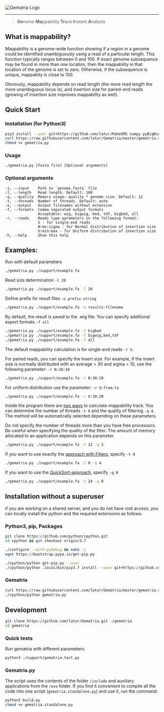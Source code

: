![Gematria Logo](https://raw.githubusercontent.com/latur/Gematria/master/support/logo-center.jpg)

-----------------------------------------------------------

> **Ge**nome **Ma**ppability **Tr**ack **I**nstant **A**nalysis

## What is mappability?

Mappability is a genome-wide function showing if a region in a genome could be 
identified unambiguously using a read of a particular length. This function 
typically ranges between 0 and 100. If exact genome subsequence may be found 
in more than one location, then the mappability in that location of the genome 
is set to zero. Otherwise, if the subsequence is unique, mappabity is close to 
100.

Obviously, mappability depends on read length (the more read length the more 
unambiguous locus is), and insertion size for paired-end reads (growing of 
insertion size improves mappability as well).

## Quick Start

### Installation (for Python3)

```bash
pip3 install --user git+https://github.com/latur/MakeGMS numpy pyBigWig
curl https://raw.githubusercontent.com/latur/Gematria/master/gematria.standalone.py > gematria.py
chmod +x gematria.py
```

### Usage

```bash
./gematria.py [fasta file] [Optional arguments]
```

### Optional arguments

```
-i, --input    Path to `genome.fasta` file
-l, --length   Read length. Default: 100
-q, --quality  Memory usage: quality * genome size. Default: 12
-t, --threads  Number of threads. Default: auto
-o, --output   Output filenames without extension
-f, --formats  Comma separated output formats
               Acceptable: wig, bigwig, bed, tdf, bigbed, all
-r, --reads    Reads type parameters in the following format:
               S - for single-end reads
               N:mu:sigma - for Normal distribution of insertion size
               U:min:max - for Uniform distribution of insertion size
-h, --help     Show this help
```

## Examples:

Run with default parameters

```bash
./gematria.py ./support/example.fa
```

Read size determination `-l 20`

```bash
./gematria.py ./support/example.fa -l 20
```

Define prefix for result files `-o prefix-string`

```bash
./gematria.py ./support/example.fa -o results-filename
```

By default, the result is saved to the .wig file. 
You can specify additional export formats `-f all`

```bash
./gematria.py ./support/example.fa -f bigbed
./gematria.py ./support/example.fa -f bigwig,bed,tdf
./gematria.py ./support/example.fa -f all
```

The default mappability calculation is for single-end reads `-r S`. 

For paired reads, you can specify the insert size. 
For example, if the insert size is normally distributed 
with an average = 30 and sigma = 10, use the following parameter: `-r N:30:10`

```bash
./gematria.py ./support/example.fa -r N:30:10
```

For uniform distribution use the parameter: `-r U:from:to`

```bash
./gematria.py ./support/example.fa -r U:10:20
```

Inside the program there are [two ways](https://github.com/latur/MakeGMS#algorithm-description) to calculate mappability track. 
You can determine the number of threads `-t 8` and the quality of filtering `-q 4`.
The method will be automatically selected depending on these parameters.

Do not specify the number of threads more than you have free processors. 
Be careful when specifying the quality of the filter. The amount of memory allocated to an application depends on this parameter.

```bash
./gematria.py ./support/example.fa -t 12 -q 3
```

If you want to use exactly the [approach with Filters](https://github.com/latur/MakeGMS#bloom-based-method), specify `-t 0`

```bash
./gematria.py ./support/example.fa -t 0 -q 4
```

If you want to use the [QuickSort-approach](https://github.com/latur/MakeGMS#qsort-based-method), specify `-q 0`

```bash
./gematria.py ./support/example.fa -t 24 -q 0
```


## Installation without a superuser

if you are working on a shared server, and you do not have root access, you 
can locally install the python and the required extensions as follows:

### Python3, pip, Packages

```bash
git clone https://github.com/python/cpython.git
cd cpython && git checkout origin/3.7

./configure --with-pydebug && make -j
wget https://bootstrap.pypa.io/get-pip.py

./cpython/python get-pip.py --user
./cpython/python .local/bin/pip3.7 install --user git+https://github.com/latur/MakeGMS numpy pyBigWig
```

### Gematria

```bash
curl https://raw.githubusercontent.com/latur/Gematria/master/gematria.standalone.py > gematria.py
./cpython/python gematria.py
```

## Development

```bash
git clone https://github.com/latur/Gematria.git ./gematria
cd gematria
```

### Quick tests

Run gematria with different parameters:

```bash
python3 ./support/gematria.test.py
```

### Gematria.py

The script uses the contents of the folder `/include` and auxiliary applications from the `/exe` folder.
If you find it convenient to compile all the code into one script (`gematria.standalone.py`) and use it, run the command:

```bash
python3 build.py
chmod +x gematria.standalone.py
```
